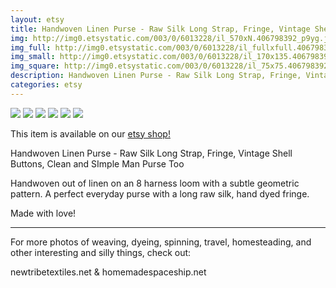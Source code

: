 ```yaml
---
layout: etsy
title: Handwoven Linen Purse - Raw Silk Long Strap, Fringe, Vintage Shell Buttons, Clean and SImple Man Purse Too 
img: http://img0.etsystatic.com/003/0/6013228/il_570xN.406798392_p9yg.jpg
img_full: http://img0.etsystatic.com/003/0/6013228/il_fullxfull.406798392_p9yg.jpg
img_small: http://img0.etsystatic.com/003/0/6013228/il_170x135.406798392_p9yg.jpg
img_square: http://img0.etsystatic.com/003/0/6013228/il_75x75.406798392_p9yg.jpg
description: Handwoven Linen Purse - Raw Silk Long Strap, Fringe, Vintage Shell Buttons, Clean and SImple Man Purse Too 
categories: etsy 
---
```

<img src="http://img0.etsystatic.com/003/0/6013228/il_570xN.406798392_p9yg.jpg"/>

<img src="http://img0.etsystatic.com/003/0/6013228/il_570xN.406798392_p9yg.jpg"/>

<img src="http://img0.etsystatic.com/008/0/6013228/il_570xN.406798568_ht2r.jpg"/>

<img src="http://img0.etsystatic.com/003/0/6013228/il_570xN.406798672_tnug.jpg"/>

<img src="http://img3.etsystatic.com/005/0/6013228/il_570xN.406800015_rlmn.jpg"/>

<img src="http://img3.etsystatic.com/003/0/6013228/il_570xN.406800003_6hbu.jpg"/>



This item is available on our <a href="http://www.etsy.com/listing/118006240/handwoven-linen-purse-raw-silk-long?utm_source=newtribetextilesjeky&utm_medium=api&utm_campaign=api">etsy shop!</a>

Handwoven Linen Purse - Raw Silk Long Strap, Fringe, Vintage Shell Buttons, Clean and SImple Man Purse Too

Handwoven out of linen on an 8 harness loom with a subtle geometric pattern. 
A perfect everyday purse with a long raw silk, hand dyed fringe. 

Made with love!
_____________________________________________________
For more photos of weaving, dyeing, spinning, travel, homesteading, and other interesting and silly things, check out:

newtribetextiles.net
&
homemadespaceship.net

